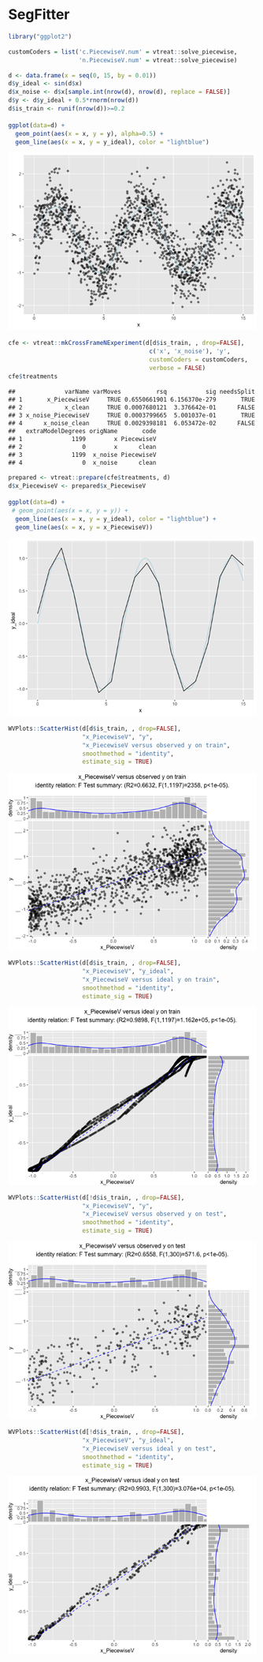 SegFitter
================

``` r
library("ggplot2")
```

``` r
customCoders = list('c.PiecewiseV.num' = vtreat::solve_piecewise,
                    'n.PiecewiseV.num' = vtreat::solve_piecewise)
```

``` r
d <- data.frame(x = seq(0, 15, by = 0.01))
d$y_ideal <- sin(d$x)
d$x_noise <- d$x[sample.int(nrow(d), nrow(d), replace = FALSE)]
d$y <- d$y_ideal + 0.5*rnorm(nrow(d))
d$is_train <- runif(nrow(d))>=0.2

ggplot(data=d) +
  geom_point(aes(x = x, y = y), alpha=0.5) + 
  geom_line(aes(x = x, y = y_ideal), color = "lightblue")
```

![](SegFitter_files/figure-markdown_github/example-1.png)

``` r
cfe <- vtreat::mkCrossFrameNExperiment(d[d$is_train, , drop=FALSE], 
                                        c('x', 'x_noise'), 'y',
                                        customCoders = customCoders,
                                        verbose = FALSE)
cfe$treatments
```

    ##              varName varMoves          rsq           sig needsSplit
    ## 1       x_PiecewiseV     TRUE 0.6550661901 6.156370e-279       TRUE
    ## 2            x_clean     TRUE 0.0007680121  3.376642e-01      FALSE
    ## 3 x_noise_PiecewiseV     TRUE 0.0003799665  5.001037e-01       TRUE
    ## 4      x_noise_clean     TRUE 0.0029398181  6.053472e-02      FALSE
    ##   extraModelDegrees origName       code
    ## 1              1199        x PiecewiseV
    ## 2                 0        x      clean
    ## 3              1199  x_noise PiecewiseV
    ## 4                 0  x_noise      clean

``` r
prepared <- vtreat::prepare(cfe$treatments, d)
d$x_PiecewiseV <- prepared$x_PiecewiseV

ggplot(data=d) +
 # geom_point(aes(x = x, y = y)) + 
  geom_line(aes(x = x, y = y_ideal), color = "lightblue") + 
  geom_line(aes(x = x, y = x_PiecewiseV))
```

![](SegFitter_files/figure-markdown_github/example-2.png)

``` r
WVPlots::ScatterHist(d[d$is_train, , drop=FALSE], 
                     "x_PiecewiseV", "y",
                     "x_PiecewiseV versus observed y on train",
                     smoothmethod = "identity",
                     estimate_sig = TRUE)
```

![](SegFitter_files/figure-markdown_github/example-3.png)

``` r
WVPlots::ScatterHist(d[d$is_train, , drop=FALSE], 
                     "x_PiecewiseV", "y_ideal",
                     "x_PiecewiseV versus ideal y on train",
                     smoothmethod = "identity",
                     estimate_sig = TRUE)
```

![](SegFitter_files/figure-markdown_github/example-4.png)

``` r
WVPlots::ScatterHist(d[!d$is_train, , drop=FALSE], 
                     "x_PiecewiseV", "y",
                     "x_PiecewiseV versus observed y on test",
                     smoothmethod = "identity",
                     estimate_sig = TRUE)
```

![](SegFitter_files/figure-markdown_github/example-5.png)

``` r
WVPlots::ScatterHist(d[!d$is_train, , drop=FALSE], 
                     "x_PiecewiseV", "y_ideal",
                     "x_PiecewiseV versus ideal y on test",
                     smoothmethod = "identity",
                     estimate_sig = TRUE)
```

![](SegFitter_files/figure-markdown_github/example-6.png)
